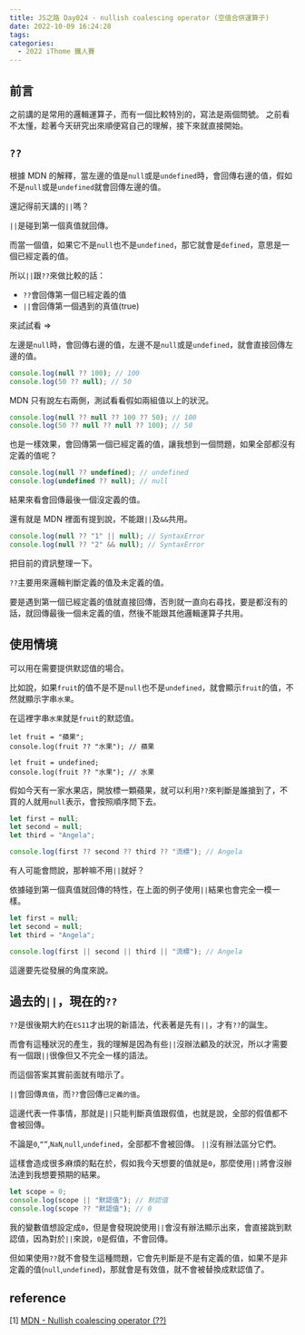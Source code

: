 ```yaml
---
title: JS之路 Day024 - nullish coalescing operator (空值合併運算子)
date: 2022-10-09 16:24:28
tags:
categories:
  - 2022 iThome 鐵人賽
---
```


## 前言

之前講的是常用的邏輯運算子，而有一個比較特別的，寫法是兩個問號。
之前看不太懂，趁著今天研究出來順便寫自己的理解，接下來就直接開始。

<!--more-->

## `??`

根據 MDN 的解釋，當左邊的值是`null`或是`undefined`時，會回傳右邊的值，假如不是`null`或是`undefined`就會回傳左邊的值。

還記得前天講的`||`嗎？

`||`是碰到第一個真值就回傳。

而當一個值，如果它不是`null`也不是`undefined`，那它就會是`defined`，意思是一個已經定義的值。

所以`||`跟`??`來做比較的話：

- `??`會回傳第一個已經定義的值
- `||`會回傳第一個遇到的真值(true)

來試試看 =>

左邊是`null`時，會回傳右邊的值，左邊不是`null`或是`undefined`，就會直接回傳左邊的值。

```javascript
console.log(null ?? 100); // 100
console.log(50 ?? null); // 50
```

MDN 只有說左右兩側，測試看看假如兩組值以上的狀況。

```javascript
console.log(null ?? null ?? 100 ?? 50); // 100
console.log(50 ?? null ?? null ?? 100); // 50
```

也是一樣效果，會回傳第一個已經定義的值，讓我想到一個問題，如果全部都沒有定義的值呢？

```javascript
console.log(null ?? undefined); // undefined
console.log(undefined ?? null); // null
```

結果來看會回傳最後一個沒定義的值。

還有就是 MDN 裡面有提到說，不能跟`||`及`&&`共用。

```javascript
console.log(null ?? "1" || null); // SyntaxError
console.log(null ?? "2" && null); // SyntaxError
```

把目前的資訊整理一下。

`??`主要用來邏輯判斷定義的值及未定義的值。

要是遇到第一個已經定義的值就直接回傳，否則就一直向右尋找，要是都沒有的話，就回傳最後一個未定義的值，然後不能跟其他邏輯運算子共用。

## 使用情境

可以用在需要提供默認值的場合。

比如說，如果`fruit`的值不是不是`null`也不是`undefined`，就會顯示`fruit`的值，不然就顯示字串`水果`。

在這裡字串`水果`就是`fruit`的默認值。

```javascript=
let fruit = "蘋果";
console.log(fruit ?? "水果"); // 蘋果
```

```javascript=
let fruit = undefined;
console.log(fruit ?? "水果"); // 水果
```

假如今天有一家水果店，開放標一顆蘋果，就可以利用`??`來判斷是誰搶到了，不買的人就用`null`表示，會按照順序問下去。

```javascript
let first = null;
let second = null;
let third = "Angela";

console.log(first ?? second ?? third ?? "流標"); // Angela
```

有人可能會問說，那幹嘛不用`||`就好？

依據碰到第一個真值就回傳的特性，在上面的例子使用`||`結果也會完全一模一樣。

```javascript
let first = null;
let second = null;
let third = "Angela";

console.log(first || second || third || "流標"); // Angela
```

這邊要先從發展的角度來說。

## 過去的`||`，現在的`??`

`??`是很後期大約在`ES11`才出現的新語法，代表著是先有`||`，才有`??`的誕生。

而會有這種狀況的產生，我的理解是因為有些`||`沒辦法顧及的狀況，所以才需要有一個跟`||`很像但又不完全一樣的語法。

而這個答案其實前面就有暗示了。

`||`會回傳`真值`，而`??`會回傳`已定義的值`。

這邊代表一件事情，那就是`||`只能判斷真值跟假值，也就是說，全部的假值都不會被回傳。

不論是`0`,`“”`,`NaN`,`null`,`undefined`，全部都不會被回傳。
`||`沒有辦法區分它們。

這樣會造成很多麻煩的點在於，假如我今天想要的值就是`0`，那麼使用`||`將會沒辦法達到我想要預期的結果。

```javascript
let scope = 0;
console.log(scope || "默認值"); // 默認值
console.log(scope ?? "默認值"); // 0
```

我的變數值想設定成`0`，但是會發現說使用`||`會沒有辦法顯示出來，會直接跳到默認值，因為對於`||`來說，`0`是假值，不會回傳。

但如果使用`??`就不會發生這種問題，它會先判斷是不是有定義的值，如果不是非定義的值(`null`,`undefined`)，那就會是有效值，就不會被替換成默認值了。

## reference

[1] [MDN - Nullish coalescing operator (??)](https://developer.mozilla.org/en-US/docs/Web/JavaScript/Reference/Operators/Nullish_coalescing_operator)
